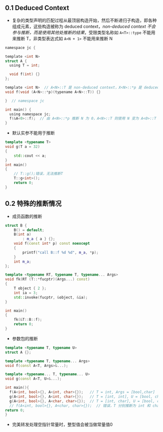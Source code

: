 ## 0.1 Deduced Context

- 复杂的类型声明的匹配过程从最顶层构造开始，然后不断递归子构造，即各种组成元素，这些构造被称为 deduced context，*non-deduced context 不会参与推断，而是使用其他处推断的结果*，受限类型名称如 `A<T>::type` 不能用来推断 T，非类型表达式如 `A<N + 1>` 不能用来推断 N

```c
namespace jc {

template <int N>
struct A {
  using T = int;

  void f(int) {}
};

template <int N>  // A<N>::T 是 non-deduced context，X<N>::*p 是 deduced context
void f(void (A<N>::*p)(typename A<N>::T)) {}

}  // namespace jc

int main() {
  using namespace jc;
  f(&A<0>::f);  // 由 A<N>::*p 推断 N 为 0，A<N>::T 则使用 N 变为 A<0>::T
}
```

- 默认实参不能用于推断
```cpp
template <typename T>
void g(T a = 32)
{
    std::cout << a;
}
int main()
{
    // T::g();错误，无法推断T
    T::g<int>();
    return 0;
}
```

## 0.2 特殊的推断情况

- 成员函数的推断
```cpp
struct B {
    B() = default;
    B(int a)
        : m_a { a } {};
    void f(const int* p) const noexcept
    {
        printf("call B::f %d %d", m_a, *p);
    }
    int m_a;
};

template <typename RT, typename T, typename... Args>
void fk(RT (T::*fucptr)(Args...) const)
{
    T object { 2 };
    int ia = 3;
    std::invoke(fucptr, &object, &ia);
}

int main()
{
    fk(&T::B::f);
    return 0;
}
```

- 参数包的推断
```cpp
template <typename T, typename U>
struct A {};

template <typename T, typename... Args>
void f(const A<T, Args>&...);

template <typename... T, typename... U>
void g(const A<T, U>&...);

int main(){
  f(A<int, bool>{}, A<int, char>{});   // T = int, Args = [bool,char]
  g(A<int, bool>{}, A<int, char>{});   // T = [int, int], U = [bool, char]
  g(A<int, bool>{}, A<char, char>{});  // T = [int, char], U = [bool, char]
  // f(A<int, bool>{}, A<char, char>{});  // 错误，T 分别推断为 int 和 char
return 0;
}
```

- 完美转发处理空指针常量时，整型值会被当做常量值0



